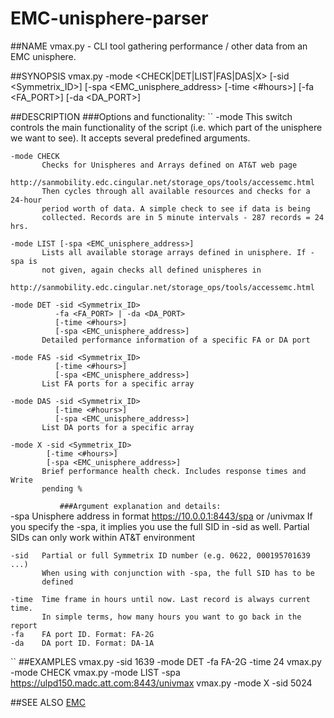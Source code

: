 # EMC-unisphere-parser
##NAME
    vmax.py - CLI tool gathering performance / other data from an EMC unisphere.

##SYNOPSIS
    vmax.py -mode <CHECK|DET|LIST|FAS|DAS|X> 
            [-sid <Symmetrix_ID>] 
            [-spa <EMC_unisphere_address> 
            [-time <#hours>] 
            [-fa <FA_PORT>] 
            [-da <DA_PORT>]    

##DESCRIPTION
###Options and functionality:
``
    -mode  This switch controls the main functionality of the script 
           (i.e. which part of the unisphere we want to see). It accepts several 
           predefined arguments.

    -mode CHECK
           Checks for Unispheres and Arrays defined on AT&T web page
           http://sanmobility.edc.cingular.net/storage_ops/tools/accessemc.html
           Then cycles through all available resources and checks for a 24-hour
           period worth of data. A simple check to see if data is being 
           collected. Records are in 5 minute intervals - 287 records = 24 hrs.

    -mode LIST [-spa <EMC_unisphere_address>]
           Lists all available storage arrays defined in unisphere. If -spa is 
           not given, again checks all defined unispheres in 
           http://sanmobility.edc.cingular.net/storage_ops/tools/accessemc.html

    -mode DET -sid <Symmetrix_ID> 
              -fa <FA_PORT> | -da <DA_PORT> 
              [-time <#hours>]
              [-spa <EMC_unisphere_address>]
           Detailed performance information of a specific FA or DA port
    
    -mode FAS -sid <Symmetrix_ID>
              [-time <#hours>]
              [-spa <EMC_unisphere_address>]
           List FA ports for a specific array

    -mode DAS -sid <Symmetrix_ID>
              [-time <#hours>]
              [-spa <EMC_unisphere_address>]
           List DA ports for a specific array

    -mode X -sid <Symmetrix_ID>
            [-time <#hours>]
            [-spa <EMC_unisphere_address>]
           Brief performance health check. Includes response times and Write 
           pending %
``           
###Argument explanation and details:
``    
    -spa   Unisphere address in format https://10.0.0.1:8443/spa or /univmax
           If you specify the -spa, it implies you use the full SID in -sid
           as well. Partial SIDs can only work within AT&T environment

    -sid   Partial or full Symmetrix ID number (e.g. 0622, 000195701639 ...)
           When using with conjunction with -spa, the full SID has to be
           defined

    -time  Time frame in hours until now. Last record is always current time.
           In simple terms, how many hours you want to go back in the report
    -fa    FA port ID. Format: FA-2G
    -da    DA port ID. Format: DA-1A
``
##EXAMPLES
    vmax.py -sid 1639 -mode DET -fa FA-2G -time 24
    vmax.py -mode CHECK
    vmax.py -mode LIST -spa https://ulpd150.madc.att.com:8443/univmax
    vmax.py -mode X -sid 5024

##SEE ALSO
[EMC](EMC.com) 
